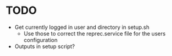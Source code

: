 # TODO
- Get currently logged in user and directory in setup.sh
  - Use those to correct the reprec.service file for the users configuration
- Outputs in setup script?